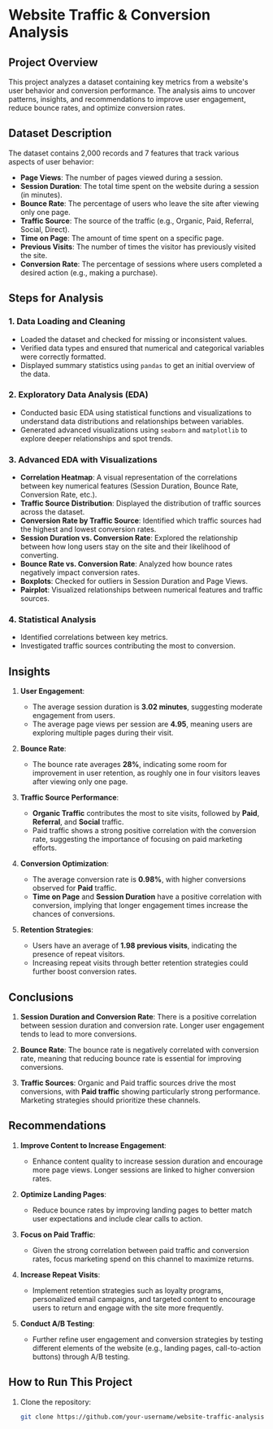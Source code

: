 # Website Traffic & Conversion Analysis

## Project Overview
This project analyzes a dataset containing key metrics from a website's user behavior and conversion performance. The analysis aims to uncover patterns, insights, and recommendations to improve user engagement, reduce bounce rates, and optimize conversion rates.

## Dataset Description
The dataset contains 2,000 records and 7 features that track various aspects of user behavior:

- **Page Views**: The number of pages viewed during a session.
- **Session Duration**: The total time spent on the website during a session (in minutes).
- **Bounce Rate**: The percentage of users who leave the site after viewing only one page.
- **Traffic Source**: The source of the traffic (e.g., Organic, Paid, Referral, Social, Direct).
- **Time on Page**: The amount of time spent on a specific page.
- **Previous Visits**: The number of times the visitor has previously visited the site.
- **Conversion Rate**: The percentage of sessions where users completed a desired action (e.g., making a purchase).

## Steps for Analysis

### 1. **Data Loading and Cleaning**
   - Loaded the dataset and checked for missing or inconsistent values.
   - Verified data types and ensured that numerical and categorical variables were correctly formatted.
   - Displayed summary statistics using `pandas` to get an initial overview of the data.

### 2. **Exploratory Data Analysis (EDA)**
   - Conducted basic EDA using statistical functions and visualizations to understand data distributions and relationships between variables.
   - Generated advanced visualizations using `seaborn` and `matplotlib` to explore deeper relationships and spot trends.

### 3. **Advanced EDA with Visualizations**
   - **Correlation Heatmap**: A visual representation of the correlations between key numerical features (Session Duration, Bounce Rate, Conversion Rate, etc.).
   - **Traffic Source Distribution**: Displayed the distribution of traffic sources across the dataset.
   - **Conversion Rate by Traffic Source**: Identified which traffic sources had the highest and lowest conversion rates.
   - **Session Duration vs. Conversion Rate**: Explored the relationship between how long users stay on the site and their likelihood of converting.
   - **Bounce Rate vs. Conversion Rate**: Analyzed how bounce rates negatively impact conversion rates.
   - **Boxplots**: Checked for outliers in Session Duration and Page Views.
   - **Pairplot**: Visualized relationships between numerical features and traffic sources.

### 4. **Statistical Analysis**
   - Identified correlations between key metrics.
   - Investigated traffic sources contributing the most to conversion.

## Insights

1. **User Engagement**:
   - The average session duration is **3.02 minutes**, suggesting moderate engagement from users.
   - The average page views per session are **4.95**, meaning users are exploring multiple pages during their visit.

2. **Bounce Rate**:
   - The bounce rate averages **28%**, indicating some room for improvement in user retention, as roughly one in four visitors leaves after viewing only one page.

3. **Traffic Source Performance**:
   - **Organic Traffic** contributes the most to site visits, followed by **Paid**, **Referral**, and **Social** traffic.
   - Paid traffic shows a strong positive correlation with the conversion rate, suggesting the importance of focusing on paid marketing efforts.

4. **Conversion Optimization**:
   - The average conversion rate is **0.98%**, with higher conversions observed for **Paid** traffic.
   - **Time on Page** and **Session Duration** have a positive correlation with conversion, implying that longer engagement times increase the chances of conversions.

5. **Retention Strategies**:
   - Users have an average of **1.98 previous visits**, indicating the presence of repeat visitors.
   - Increasing repeat visits through better retention strategies could further boost conversion rates.

## Conclusions

1. **Session Duration and Conversion Rate**: There is a positive correlation between session duration and conversion rate. Longer user engagement tends to lead to more conversions.
   
2. **Bounce Rate**: The bounce rate is negatively correlated with conversion rate, meaning that reducing bounce rate is essential for improving conversions.
   
3. **Traffic Sources**: Organic and Paid traffic sources drive the most conversions, with **Paid traffic** showing particularly strong performance. Marketing strategies should prioritize these channels.

## Recommendations

1. **Improve Content to Increase Engagement**:
   - Enhance content quality to increase session duration and encourage more page views. Longer sessions are linked to higher conversion rates.

2. **Optimize Landing Pages**:
   - Reduce bounce rates by improving landing pages to better match user expectations and include clear calls to action.
   
3. **Focus on Paid Traffic**:
   - Given the strong correlation between paid traffic and conversion rates, focus marketing spend on this channel to maximize returns.

4. **Increase Repeat Visits**:
   - Implement retention strategies such as loyalty programs, personalized email campaigns, and targeted content to encourage users to return and engage with the site more frequently.
   
5. **Conduct A/B Testing**:
   - Further refine user engagement and conversion strategies by testing different elements of the website (e.g., landing pages, call-to-action buttons) through A/B testing.

## How to Run This Project

1. Clone the repository:
   ```bash
   git clone https://github.com/your-username/website-traffic-analysis.git
